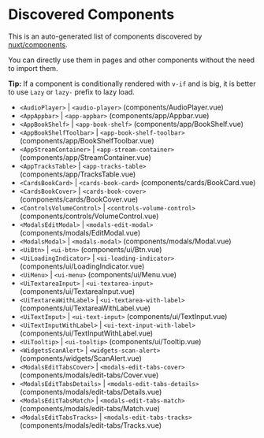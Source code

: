 # Discovered Components

This is an auto-generated list of components discovered by [nuxt/components](https://github.com/nuxt/components).

You can directly use them in pages and other components without the need to import them.

**Tip:** If a component is conditionally rendered with `v-if` and is big, it is better to use `Lazy` or `lazy-` prefix to lazy load.

- `<AudioPlayer>` | `<audio-player>` (components/AudioPlayer.vue)
- `<AppAppbar>` | `<app-appbar>` (components/app/Appbar.vue)
- `<AppBookShelf>` | `<app-book-shelf>` (components/app/BookShelf.vue)
- `<AppBookShelfToolbar>` | `<app-book-shelf-toolbar>` (components/app/BookShelfToolbar.vue)
- `<AppStreamContainer>` | `<app-stream-container>` (components/app/StreamContainer.vue)
- `<AppTracksTable>` | `<app-tracks-table>` (components/app/TracksTable.vue)
- `<CardsBookCard>` | `<cards-book-card>` (components/cards/BookCard.vue)
- `<CardsBookCover>` | `<cards-book-cover>` (components/cards/BookCover.vue)
- `<ControlsVolumeControl>` | `<controls-volume-control>` (components/controls/VolumeControl.vue)
- `<ModalsEditModal>` | `<modals-edit-modal>` (components/modals/EditModal.vue)
- `<ModalsModal>` | `<modals-modal>` (components/modals/Modal.vue)
- `<UiBtn>` | `<ui-btn>` (components/ui/Btn.vue)
- `<UiLoadingIndicator>` | `<ui-loading-indicator>` (components/ui/LoadingIndicator.vue)
- `<UiMenu>` | `<ui-menu>` (components/ui/Menu.vue)
- `<UiTextareaInput>` | `<ui-textarea-input>` (components/ui/TextareaInput.vue)
- `<UiTextareaWithLabel>` | `<ui-textarea-with-label>` (components/ui/TextareaWithLabel.vue)
- `<UiTextInput>` | `<ui-text-input>` (components/ui/TextInput.vue)
- `<UiTextInputWithLabel>` | `<ui-text-input-with-label>` (components/ui/TextInputWithLabel.vue)
- `<UiTooltip>` | `<ui-tooltip>` (components/ui/Tooltip.vue)
- `<WidgetsScanAlert>` | `<widgets-scan-alert>` (components/widgets/ScanAlert.vue)
- `<ModalsEditTabsCover>` | `<modals-edit-tabs-cover>` (components/modals/edit-tabs/Cover.vue)
- `<ModalsEditTabsDetails>` | `<modals-edit-tabs-details>` (components/modals/edit-tabs/Details.vue)
- `<ModalsEditTabsMatch>` | `<modals-edit-tabs-match>` (components/modals/edit-tabs/Match.vue)
- `<ModalsEditTabsTracks>` | `<modals-edit-tabs-tracks>` (components/modals/edit-tabs/Tracks.vue)

